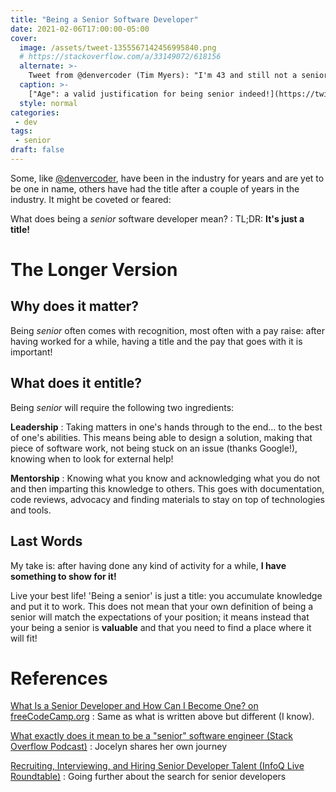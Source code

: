 ```yaml
---
title: "Being a Senior Software Developer"
date: 2021-02-06T17:00:00-05:00
cover:
  image: /assets/tweet-1355567142456995840.png
  # https://stackoverflow.com/a/33149072/618156
  alternate: >-
    Tweet from @denvercoder (Tim Myers): "I'm 43 and still not a senior developer. I guess if I wait until I'm in my 60s I'll become a "senior" developer by default. 😂"
  caption: >-
    ["Age": a valid justification for being senior indeed!](https://twitter.com/denvercoder/status/1355567142456995840?s=21)
  style: normal
categories:
 - dev
tags:
 - senior
draft: false
---
```


Some, like [@denvercoder](https://twitter.com/denvercoder), have been in the industry for years and are yet to be one in name, others have had the title after a couple of years in the industry. It might be coveted or feared:

What does being a *senior* software developer mean?
: TL;DR: **It's just a title!**

# The Longer Version

## Why does it matter?
Being *senior* often comes with recognition, most often with a pay raise: after having worked for a while, having a title and the pay that goes with it is important!

## What does it entitle?

Being *senior* will require the following two ingredients:

**Leadership**
: Taking matters in one's hands through to the end... to the best of one's abilities. This means being able to design a solution, making that piece of software work, not being stuck on an issue (thanks Google!), knowing when to look for external help!

**Mentorship**
: Knowing what you know and acknowledging what you do not and then imparting this knowledge to others. This goes with documentation, code reviews, advocacy and finding materials to stay on top of technologies and tools.

## Last Words

My take is: after having done any kind of activity for a while, **I have something to show for it!**

Live your best life! 'Being a senior' is just a title: you accumulate knowledge and put it to work. This does not mean that your own definition of being a senior will match the expectations of your position; it means instead that your being a senior is **valuable** and that you need to find a place where it will fit!

# References
[What Is a Senior Developer and How Can I Become One? on freeCodeCamp.org](https://www.freecodecamp.org/news/what-does-it-mean-to-be-a-senior-developer-and-how-can-we-become-one/)
: Same as what is written above but different (I know).

[What exactly does it mean to be a "senior" software engineer (Stack Overflow Podcast)](https://the-stack-overflow-podcast.simplecast.com/episodes/what-exactly-does-it-mean-to-be-a-senior-engineer/transcript)
: Jocelyn shares her own journey

[Recruiting, Interviewing, and Hiring Senior Developer Talent (InfoQ Live Roundtable)](https://www.infoq.com/presentations/hiring-roundtable-infoq-live-2020/)
: Going further about the search for senior developers
